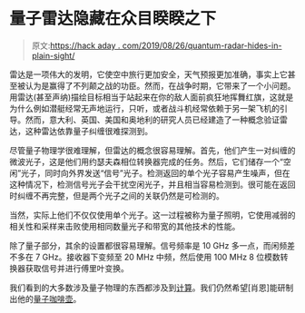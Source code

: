 # 量子雷达隐藏在众目睽睽之下

> 原文:[https://hack aday . com/2019/08/26/quantum-radar-hides-in-plain-sight/](https://hackaday.com/2019/08/26/quantum-radar-hides-in-plain-sight/)

雷达是一项伟大的发明，它使空中旅行更加安全，天气预报更加准确，事实上它甚至被认为是赢得了不列颠之战的功臣。然而，在战争时期，它带来了一个小问题。用雷达(甚至声纳)描绘目标相当于站起来在你的敌人面前疯狂地挥舞红旗，这就是为什么例如潜艇经常无声地运行，只听，或者战斗机经常依赖于另一架飞机的引导。然而，意大利、英国、美国和奥地利的研究人员已经建造了一种概念验证雷达，这种雷达依靠量子纠缠很难探测到。

尽管量子物理学很难理解，但雷达的概念很容易理解。首先，他们产生一对纠缠的微波光子，这是他们用约瑟夫森相位转换器完成的任务。然后，它们储存一个“空闲”光子，同时向外界发送“信号”光子。检测返回的单个光子容易产生噪声，但在这种情况下，检测信号光子会干扰空闲光子，并且相当容易检测到。很可能在返回时纠缠不再完整，但是两个光子之间的关联仍然是可检测的。

当然，实际上他们不仅仅使用单个光子。这一过程被称为量子照明，它使用减弱的相关性和采样来击败使用相同数量光子和带宽的其他技术的性能。

除了量子部分，其余的设置都很容易理解。信号频率是 10 GHz 多一点，而闲频差不多在 7 GHz。接收器下变频至 20 MHz 中频，然后使用 100 MHz 8 位模数转换器获取信号并进行傅里叶变换。

我们看到的大多数涉及量子物理的东西都涉及到[计算](https://hackaday.com/2016/08/14/ion-trap-makes-programmable-quantum-computer/)。我们仍然希望[肖恩]能研制出他的[量子咖啡壶](https://hackaday.com/2019/04/01/schrodinger-quantum-percolator-makes-half-decent-coffee/)。
